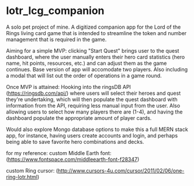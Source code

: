# lotr_lcg_companion
A solo pet project of mine. A digitized companion app for the Lord of the Rings living card game that is intended to streamline the token and number management that is required in the game.

Aiming for a simple MVP: clicking "Start Quest" brings user to the quest dashboard, where the user manually enters their hero card statistics (hero name, hit points, resources, etc.) and can adjust them as the game continues. Base version of app will accomodate two players. Also including a modal that will list out the order of operations in a game round.

Once MVP is attained: Hooking into the ringsDB API (https://ringsdb.com/api/) where users will select their heroes and quest they're undertaking, which will then populate the quest dashboard with information from the API, requiring less manual input from the user. Also allowing users to select how many players there are (1-4), and having the dashboard populate the appropriate amount of player cards.

Would also explore Mongo database options to make this a full MERN stack app, for instance, having users create accounts and login, and perhaps being able to save favorite hero combinations and decks.

for my reference:
custom Middle Earth font: (https://www.fontspace.com/middleearth-font-f28347)

custom Ring cursor: (http://www.cursors-4u.com/cursor/2011/02/06/one-ring-lotr.html)
